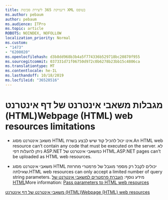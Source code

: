 ```yaml
---
title: דינמיקת 365 ליצירת סכימת XML בטופס
ms.author: pebaum
author: pebaum
ms.audience: ITPro
ms.topic: article
ROBOTS: NOINDEX, NOFOLLOW
localization_priority: Normal
ms.custom:
- "1473"
- "6200020"
ms.openlocfilehash: d3b8dd968b3b4a5f774336b529718bc20870f955
ms.sourcegitcommit: 037331d71f06750d972c0b6278b23bb15c4806ca
ms.translationtype: MT
ms.contentlocale: he-IL
ms.lasthandoff: 10/18/2019
ms.locfileid: "36528516"
---
```

# <a name="webpage-html-web-resources-limitations"></a><span data-ttu-id="212b1-102">מגבלות משאבי אינטרנט של דף אינטרנט (HTML)</span><span class="sxs-lookup"><span data-stu-id="212b1-102">Webpage (HTML) web resources limitations</span></span>

* <span data-ttu-id="212b1-103">משאב אינטרנט מסוג HTML אינו יכול להכיל קוד שיש לבצע בשרת.</span><span class="sxs-lookup"><span data-stu-id="212b1-103">An HTML web resource can’t contain any code that must be executed on the server.</span></span> <span data-ttu-id="212b1-104">לא ניתן להעלות דפי ASP.NET כמשאבי אינטרנט של HTML.</span><span class="sxs-lookup"><span data-stu-id="212b1-104">ASP.NET pages can’t be uploaded as HTML web resources.</span></span>

* <span data-ttu-id="212b1-105">משאבי אינטרנט מסוג HTML יכולים לקבל רק מספר מוגבל של פרמטרי מחרוזת שאילתה.</span><span class="sxs-lookup"><span data-stu-id="212b1-105">HTML web resources can only accept a limited number of query string parameters.</span></span> <span data-ttu-id="212b1-106">מידע נוסף: [העברת פרמטרים למשאבי אינטרנט של HTML](https://docs.microsoft.com/dynamics365/customer-engagement/developer/webpage-html-web-resources#BKMK_PassingParametersToWebResources)</span><span class="sxs-lookup"><span data-stu-id="212b1-106">More information: [Pass parameters to HTML web resources](https://docs.microsoft.com/dynamics365/customer-engagement/developer/webpage-html-web-resources#BKMK_PassingParametersToWebResources)</span></span>

[<span data-ttu-id="212b1-107">משאבי אינטרנט של דף אינטרנט (HTML)</span><span class="sxs-lookup"><span data-stu-id="212b1-107">Webpage (HTML) web resources</span></span>](https://docs.microsoft.com/dynamics365/customer-engagement/developer/webpage-html-web-resources)
